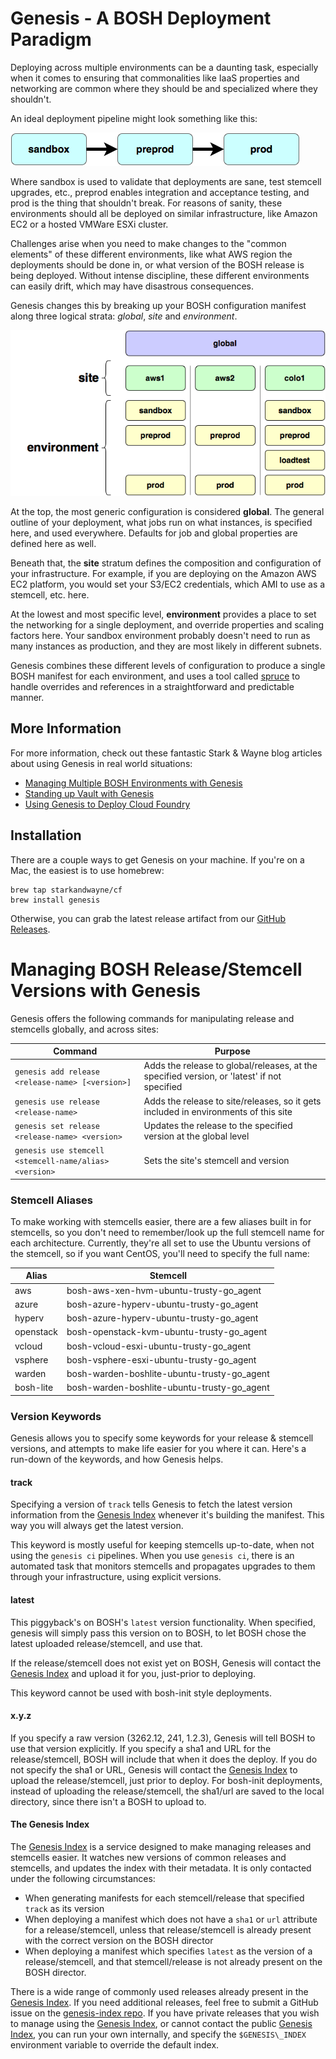 Genesis - A BOSH Deployment Paradigm
====================================

Deploying across multiple environments can be a daunting task,
especially when it comes to ensuring that commonalities like IaaS
properties and networking are common where they should be and
specialized where they shouldn't.

An ideal deployment pipeline might look something like this:

![Environments](docs/v1-envs.png)

Where sandbox is used to validate that deployments are sane, test
stemcell upgrades, etc., preprod enables integration and
acceptance testing, and prod is the thing that shouldn't break.
For reasons of sanity, these environments should all be deployed
on similar infrastructure, like Amazon EC2 or a hosted VMWare ESXi
cluster.

Challenges arise when you need to make changes to the "common
elements" of these different environments, like what AWS region
the deployments should be done in, or what version of the BOSH
release is being deployed.  Without intense discipline, these
different environments can easily drift, which may have disastrous
consequences.

Genesis changes this by breaking up your BOSH configuration
manifest along three logical strata: _global_, _site_ and
_environment_.

![Tiered Architecture](docs/v1-tiers.png)

At the top, the most generic configuration is considered
**global**.  The general outline of your deployment, what jobs run
on what instances, is specified here, and used everywhere.
Defaults for job and global properties are defined here as well.

Beneath that, the **site** stratum defines the composition and
configuration of your infrastructure.  For example, if you are
deploying on the Amazon AWS EC2 platform, you would set your
S3/EC2 credentials, which AMI to use as a stemcell, etc. here.

At the lowest and most specific level, **environment** provides a
place to set the networking for a single deployment, and override
properties and scaling factors here.  Your sandbox environment
probably doesn't need to run as many instances as production, and
they are most likely in different subnets.

Genesis combines these different levels of configuration to
produce a single BOSH manifest for each environment, and uses a
tool called [spruce](https://github.com/geofffranks/spruce) to handle overrides and references in
a straightforward and predictable manner.

## More Information

For more information, check out these fantastic Stark & Wayne blog
articles about using Genesis in real world situations:

  - [Managing Multiple BOSH Environments with Genesis][blog-bosh]
  - [Standing up Vault with Genesis][blog-vault]
  - [Using Genesis to Deploy Cloud Foundry][blog-cf]

[blog-bosh]:  https://www.starkandwayne.com/blog/managing-multiple-bosh-environments-with-genesis/
[blog-vault]: https://www.starkandwayne.com/blog/standing-up-vault-using-genesis/
[blog-cf]:    https://www.starkandwayne.com/blog/using-genesis-to-deploy-cloud-foundry/


## Installation

There are a couple ways to get Genesis on your machine. If you're on a Mac, the easiest
is to use homebrew:

```
brew tap starkandwayne/cf
brew install genesis
```

Otherwise, you can grab the latest release artifact from our [GitHub Releases](https://github.com/starkandwayne/genesis/releases).

# Managing BOSH Release/Stemcell Versions with Genesis

Genesis offers the following commands for manipulating release
and stemcells globally, and across sites:

| Command | Purpose |
| ------- | ------- |
| `genesis add release <release-name> [<version>]` | Adds the release to global/releases, at the specified version, or 'latest' if not specified |
| `genesis use release <release-name>` | Adds the release to site/releases, so it gets included in environments of this site ||
| `genesis set release <release-name> <version>` | Updates the release to the specified version at the global level |
| `genesis use stemcell <stemcell-name/alias> <version>` | Sets the site's stemcell and version |

### Stemcell Aliases

To make working with stemcells easier, there are a few aliases built in for stemcells,
so you don't need to remember/look up the full stemcell name for each architecture.
Currently, they're all set to use the Ubuntu versions of the stemcell, so if you
want CentOS, you'll need to specify the full name:

| Alias | Stemcell |
| ----- | -------- |
| aws | bosh-aws-xen-hvm-ubuntu-trusty-go_agent |
| azure | bosh-azure-hyperv-ubuntu-trusty-go_agent |
| hyperv | bosh-azure-hyperv-ubuntu-trusty-go_agent |
| openstack | bosh-openstack-kvm-ubuntu-trusty-go_agent |
| vcloud | bosh-vcloud-esxi-ubuntu-trusty-go_agent |
| vsphere | bosh-vsphere-esxi-ubuntu-trusty-go_agent |
| warden | bosh-warden-boshlite-ubuntu-trusty-go_agent |
| bosh-lite | bosh-warden-boshlite-ubuntu-trusty-go_agent |

### Version Keywords

Genesis allows you to specify some keywords for your release & stemcell
versions, and attempts to make life easier for you where it can. Here's a
run-down of the keywords, and how Genesis helps.

#### track

Specifying a version of `track` tells Genesis to fetch the latest version information
from the [Genesis Index][genesis-index] whenever it's building the manifest. This way you will always
get the latest version.

This keyword is mostly useful for keeping stemcells up-to-date, when not using the
`genesis ci` pipelines. When you use `genesis ci`, there is an automated task that
monitors stemcells and propagates upgrades to them through your infrastructure, using
explicit versions.

#### latest

This piggyback's on BOSH's `latest` version functionality. When specified, genesis
will simply pass this version on to BOSH, to let BOSH chose the latest uploaded
release/stemcell, and use that.

If the release/stemcell does not exist yet on BOSH, Genesis will contact the [Genesis Index][genesis-index]
and upload it for you, just-prior to deploying.

This keyword cannot be used with bosh-init style deployments.

#### x.y.z

If you specify a raw version (3262.12, 241, 1.2.3), Genesis will tell BOSH to use that
version explicitly. If you specify a sha1 and URL for the release/stemcell, BOSH will
include that when it does the deploy. If you do not specify the sha1 or URL, Genesis
will contact the [Genesis Index][genesis-index] to upload the release/stemcell,
just prior to deploy. For bosh-init deployments, instead of uploading the release/stemcell,
the sha1/url are saved to the local directory, since there isn't a BOSH to upload to.

#### The Genesis Index

The [Genesis Index][genesis-index] is a service designed to make managing releases and stemcells easier.
It watches new versions of common releases and stemcells, and updates the index with
their metadata. It is only contacted under the following circumstances:

- When generating manifests for each stemcell/release that specified `track` as its version
- When deploying a manifest which does not have a `sha1` or `url` attribute for a release/stemcell,
  unless that release/stemcell is already present with the correct version on the BOSH director
- When deploying a manifest which specifies `latest` as the version of a release/stemcell,
  and that stemcell/release is not already present on the BOSH director.

There is a wide range of commonly used releases already present in the [Genesis Index][genesis-index].
If you need additional releases, feel free to submit a GitHub issue on the [genesis-index repo][genesis-index].
If you have private releases that you wish to manage using the [Genesis Index][genesis-index], or cannot
contact the public [Genesis Index][genesis-index], you can run your own internally, and specify the `$GENESIS\_INDEX`
environment variable to override the default index.

[genesis-index]: http://github.com/starkandwayne/genesis-index

